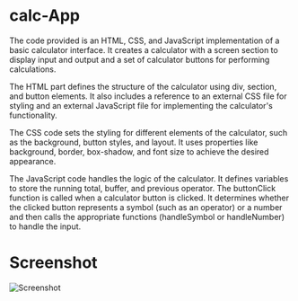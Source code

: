 # calc-App
The code provided is an HTML, CSS, and JavaScript implementation of a basic calculator interface. 
It creates a calculator with a screen section to display input and output and a set of calculator buttons for performing calculations.

The HTML part defines the structure of the calculator using div, section, and button elements. It also includes 
a reference to an external CSS file for styling and an external JavaScript file for implementing the calculator's functionality.

The CSS code sets the styling for different elements of the calculator, such as the background, button styles, and layout. 
It uses properties like background, border, box-shadow, and font size to achieve the desired appearance.

The JavaScript code handles the logic of the calculator. It defines variables to store the running total, buffer, and previous operator.
The buttonClick function is called when a calculator button is clicked. It determines whether the clicked button represents a symbol 
(such as an operator) or a number and then calls the appropriate functions (handleSymbol or handleNumber) to handle the input.

# Screenshot
![Screenshot ](https://github.com/sharian43/calc-App/assets/114778798/4bfdd38d-3703-44a0-adb6-d3c5981eac3b)
